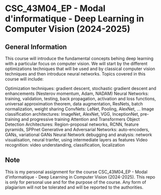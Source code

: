 # CSC_43M04_EP - Modal d'informatique - Deep Learning in Computer Vision (2024-2025)

## General Information

This course will introduce the fundamental concepts behing deep learning with a particular focus on computer vision. We will start by the different optimizations techniques that will be used and by classical computer vision techniques and then introduce neural networks. Topics covered in this course will include:

Optimization techniques: gradient descent, stochastic gradient descent and enhancements (Nesterov momentum, Adam, NADAM)
Neural Networks: training, validation, testing, back propagation, activation and loss functions, universal approximation theorem, data augmentation, ResNets, batch normalization, weight sharing
ConvNets: LeNet, Pooling, AlexNet, ...
Image classification architectures: ImageNet, AlexNet, VGG, InceptionNet, pre-training and progressive training
Attention and Transformers
Object Detection Architectures: Region-proposal networks, RCNN, feature pyramids, SPPnet
Generative and Adversarial Networks: auto-encoders, GANs, variational GANs
Neural Network debugging and analysis: network visualisation, neural tranfer, using intermediate layers as features
Video recognition: video understanding, classification, localization 

## Note

This is my personal assignment for the course CSC_43M04_EP - Modal
d'informatique - Deep Learning in Computer Vision (2024-2025). This repo is only for personal use and for the purpose of the course.
Any form of plagiarism will not be tolerated and will be reported to the authorities.